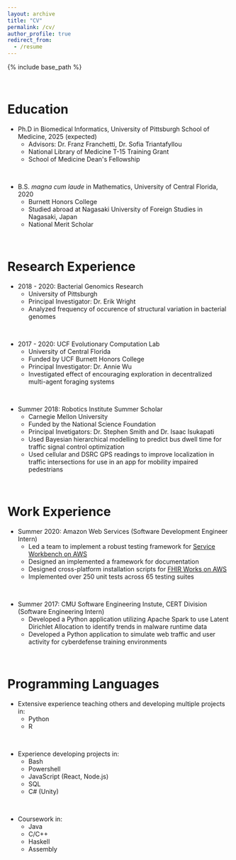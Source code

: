 ```yaml
---
layout: archive
title: "CV"
permalink: /cv/
author_profile: true
redirect_from:
  - /resume
---
```


{% include base_path %}
<p>&nbsp;</p>

Education
======
* Ph.D in Biomedical Informatics, University of Pittsburgh School of Medicine, 2025 (expected)
  * Advisors: Dr. Franz Franchetti, Dr. Sofia Triantafyllou
  * National Library of Medicine T-15 Training Grant
  * School of Medicine Dean's Fellowship
<p>&nbsp;</p>

* B.S. *magna cum laude* in Mathematics, University of Central Florida, 2020
  * Burnett Honors College
  * Studied abroad at Nagasaki University of Foreign Studies in Nagasaki, Japan
  * National Merit Scholar
<p>&nbsp;</p>

Research Experience
======
* 2018 - 2020: Bacterial Genomics Research
  * University of Pittsburgh
  * Principal Investigator: Dr. Erik Wright
  * Analyzed frequency of occurence of structural variation in bacterial genomes
<p>&nbsp;</p>

* 2017 - 2020: UCF Evolutionary Computation Lab
  * University of Central Florida
  * Funded by UCF Burnett Honors College
  * Principal Investigator: Dr. Annie Wu
  * Investigated effect of encouraging exploration in decentralized multi-agent foraging systems
<p>&nbsp;</p>

* Summer 2018: Robotics Institute Summer Scholar
  * Carnegie Mellon University
  * Funded by the National Science Foundation
  * Principal Invetigators: Dr. Stephen Smith and Dr. Isaac Isukapati
  * Used Bayesian hierarchical modelling to predict bus dwell time for traffic signal control optimization
  * Used cellular and DSRC GPS readings to improve localization in traffic intersections for use in an app for mobility impaired pedestrians
<p>&nbsp;</p>

Work Experience
======
* Summer 2020: Amazon Web Services (Software Development Engineer Intern)
  * Led a team to implement a robust testing framework for [Service Workbench on AWS](github.com/awslabs/service-workbench-on-aws)
  * Designed an implemented a framework for documentation
  * Designed cross-platform installation scripts for [FHIR Works on AWS](aws.amazon.com/blogs/opensource/using-open-source-fhir-apis-with-fhir-works-on-aws/)
  * Implemented over 250 unit tests across 65 testing suites
<p>&nbsp;</p>

* Summer 2017: CMU Software Engineering Instute, CERT Division (Software Engineering Intern)
  * Developed a Python application utilizing Apache Spark to use Latent Dirichlet Allocation to identify trends in malware runtime data
  * Developed a Python application to simulate web traffic and user activity for cyberdefense training environments
<p>&nbsp;</p>

Programming Languages
======
* Extensive experience teaching others and developing multiple projects in:
  * Python
  * R
<p>&nbsp;</p>

* Experience developing projects in:
  * Bash
  * Powershell
  * JavaScript (React, Node.js)
  * SQL
  * C# (Unity)
<p>&nbsp;</p>

* Coursework in:
  * Java
  * C/C++
  * Haskell
  * Assembly
